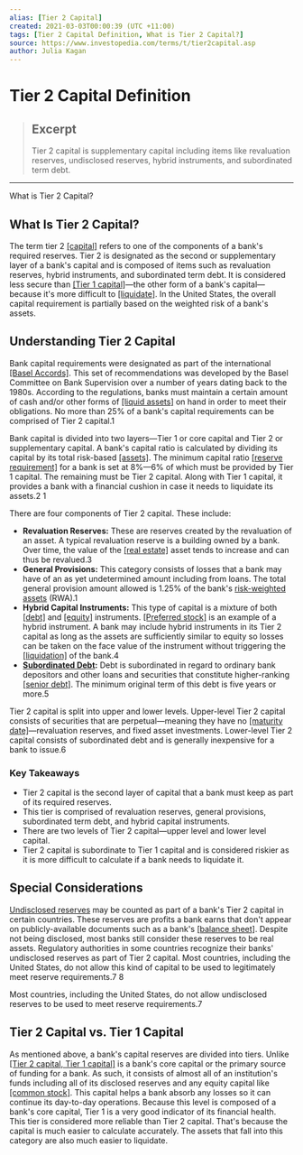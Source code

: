 ```yaml
---
alias: [Tier 2 Capital]
created: 2021-03-03T00:00:39 (UTC +11:00)
tags: [Tier 2 Capital Definition, What is Tier 2 Capital?]
source: https://www.investopedia.com/terms/t/tier2capital.asp
author: Julia Kagan
---
```


# Tier 2 Capital Definition

> ## Excerpt
> Tier 2 capital is supplementary capital including items like revaluation reserves, undisclosed reserves, hybrid instruments, and subordinated term debt.

---

What is Tier 2 Capital?
## What Is Tier 2 Capital?

The term tier 2 [[capital]](https://www.investopedia.com/terms/c/capital.asp) refers to one of the components of a bank's required reserves. Tier 2 is designated as the second or supplementary layer of a bank's capital and is composed of items such as revaluation reserves, hybrid instruments, and subordinated term debt. It is considered less secure than [[Tier 1 capital]](https://www.investopedia.com/terms/t/tier1capital.asp)—the other form of a bank's capital—because it's more difficult to [[liquidate]](https://www.investopedia.com/terms/l/liquidate.asp). In the United States, the overall capital requirement is partially based on the weighted risk of a bank's assets.

## Understanding Tier 2 Capital

Bank capital requirements were designated as part of the international [[Basel Accords]](https://www.investopedia.com/terms/b/basel_accord.asp). This set of recommendations was developed by the Basel Committee on Bank Supervision over a number of years dating back to the 1980s. According to the regulations, banks must maintain a certain amount of cash and/or other forms of [[liquid assets]](https://www.investopedia.com/terms/l/liquidasset.asp) on hand in order to meet their obligations. No more than 25% of a bank's capital requirements can be comprised of Tier 2 capital.1

Bank capital is divided into two layers—Tier 1 or core capital and Tier 2 or supplementary capital. A bank's capital ratio is calculated by dividing its capital by its total risk-based [[assets]](https://www.investopedia.com/terms/a/asset.asp). The minimum capital ratio [[reserve requirement]](https://www.investopedia.com/terms/r/requiredreserves.asp) for a bank is set at 8%—6% of which must be provided by Tier 1 capital. The remaining must be Tier 2 capital. Along with Tier 1 capital, it provides a bank with a financial cushion in case it needs to liquidate its assets.2 1

There are four components of Tier 2 capital. These include:

-   **Revaluation Reserves:** These are reserves created by the revaluation of an asset. A typical revaluation reserve is a building owned by a bank. Over time, the value of the [[real estate]](https://www.investopedia.com/mortgage/real-estate-investing-guide/) asset tends to increase and can thus be revalued.3
-    **General Provisions:** This category consists of losses that a bank may have of an as yet undetermined amount including from loans. The total general provision amount allowed is 1.25% of the bank's [risk-weighted assets](https://www.investopedia.com/terms/r/riskweightedassets.asp) (RWA).1
-   **Hybrid Capital Instruments:** This type of capital is a mixture of both [[debt]](https://www.investopedia.com/terms/d/debt.asp) and [[equity]](https://www.investopedia.com/terms/e/equity.asp) instruments. [[Preferred stock]](https://www.investopedia.com/terms/p/preferredstock.asp) is an example of a hybrid instrument. A bank may include hybrid instruments in its Tier 2 capital as long as the assets are sufficiently similar to equity so losses can be taken on the face value of the instrument without triggering the [[liquidation]](https://www.investopedia.com/terms/l/liquidation.asp) of the bank.4
-   **[Subordinated Debt](https://www.investopedia.com/terms/s/subordinateddebt.asp):** Debt is subordinated in regard to ordinary bank depositors and other loans and securities that constitute higher-ranking [[senior debt]](https://www.investopedia.com/terms/s/seniordebt.asp). The minimum original term of this debt is five years or more.5

Tier 2 capital is split into upper and lower levels. Upper-level Tier 2 capital consists of securities that are perpetual—meaning they have no [[maturity date]](https://www.investopedia.com/terms/m/maturitydate.asp)—revaluation reserves, and fixed asset investments. Lower-level Tier 2 capital consists of subordinated debt and is generally inexpensive for a bank to issue.6

### Key Takeaways

-   Tier 2 capital is the second layer of capital that a bank must keep as part of its required reserves.
-   This tier is comprised of revaluation reserves, general provisions, subordinated term debt, and hybrid capital instruments.
-   There are two levels of Tier 2 capital—upper level and lower level capital.
-   Tier 2 capital is subordinate to Tier 1 capital and is considered riskier as it is more difficult to calculate if a bank needs to liquidate it.

## Special Considerations

[Undisclosed reserves](https://www.investopedia.com/terms/u/undisclosedreserves.asp) may be counted as part of a bank's Tier 2 capital in certain countries. These reserves are profits a bank earns that don't appear on publicly-available documents such as a bank's [[balance sheet]](https://www.investopedia.com/terms/b/balancesheet.asp). Despite not being disclosed, most banks still consider these reserves to be real assets. Regulatory authorities in some countries recognize their banks' undisclosed reserves as part of Tier 2 capital. Most countries, including the United States, do not allow this kind of capital to be used to legitimately meet reserve requirements.7 8

Most countries, including the United States, do not allow undisclosed reserves to be used to meet reserve requirements.7

## Tier 2 Capital vs. Tier 1 Capital

As mentioned above, a bank's capital reserves are divided into tiers. Unlike [[Tier 2 capital, Tier 1 capital]](https://www.investopedia.com/ask/answers/043015/what-difference-between-tier-1-capital-and-tier-2-capital.asp) is a bank's core capital or the primary source of funding for a bank. As such, it consists of almost all of an institution's funds including all of its disclosed reserves and any equity capital like [[common stock]](https://www.investopedia.com/terms/c/commonstock.asp). This capital helps a bank absorb any losses so it can continue its day-to-day operations. Because this level is composed of a bank's core capital, Tier 1 is a very good indicator of its financial health. This tier is considered more reliable than Tier 2 capital. That's because the capital is much easier to calculate accurately. The assets that fall into this category are also much easier to liquidate.
